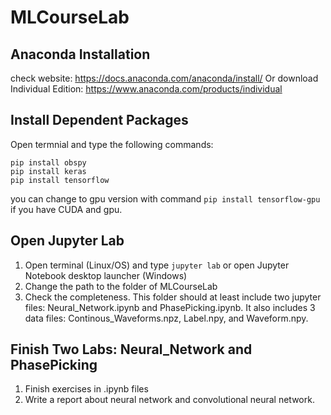 # MLCourseLab
 
## Anaconda Installation
check website: https://docs.anaconda.com/anaconda/install/
Or download Individual Edition: https://www.anaconda.com/products/individual
## Install Dependent Packages
Open termnial and type the following commands:
```
pip install obspy
pip install keras
pip install tensorflow
```
you can change to gpu version with command `pip install tensorflow-gpu` if you have CUDA and gpu.

## Open Jupyter Lab

1) Open terminal (Linux/OS) and type `jupyter lab` or open Jupyter Notebook desktop launcher (Windows)
2) Change the path to the folder of MLCourseLab
3) Check the completeness. This folder should at least include two jupyter files: Neural_Network.ipynb and PhasePicking.ipynb. It also includes 3 data files: Continous_Waveforms.npz, Label.npy, and Waveform.npy. 

## Finish Two Labs: Neural_Network and PhasePicking
1) Finish exercises in .ipynb files
2) Write a report about neural network and convolutional neural network.
